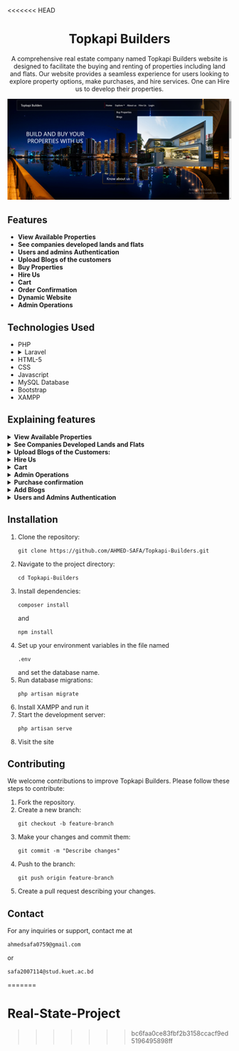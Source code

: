 <<<<<<< HEAD
<h1 align="center">Topkapi Builders</h1>
<p align="center">
    A comprehensive real estate company named Topkapi Builders website is designed to facilitate the buying and renting of properties including land and flats. Our website provides a seamless experience for users looking to explore property options, make purchases, and hire services. One can Hire us to develop their properties.
</p>

![Home Page](https://github.com/AHMED-SAFA/Topkapi-Builders/blob/master/topkapi%20images/Screenshot%20(152).png)
    
<h2>Features</h2>
<ul>
        <li><strong>View Available Properties</strong></li>
        <li><strong>See companies developed lands and flats</strong></li>
        <li><strong>Users and admins Authentication</strong></li>
        <li><strong>Upload Blogs of the customers</strong></li>
        <li><strong>Buy Properties</strong></li>
        <li><strong>Hire Us</strong></li>
        <li><strong>Cart</strong></li>
        <li><strong>Order Confirmation</strong></li>
        <li><strong>Dynamic Website</strong></li>
        <li><strong>Admin Operations</strong></li>
</ul>
    
<h2>Technologies Used</h2>
<ul>
        <li>PHP</li>
        <li> 
            <details>
            <summary>
            Laravel
            </summary>
            <br>
            Laravel version 11 is used here
            </b>
            </details>
        </li>
        <li>HTML-5</li>
        <li>CSS</li>
        <li>Javascript</li>
        <li>MySQL Database</li>
        <li>Bootstrap</li>
        <li>XAMPP</li>
</ul>

<h2>Explaining features</h2>
      
<details>
<summary>
<strong>View Available Properties</strong> 
</summary>
<br>
Browse developed lands and flats by our company.
    
![Home Page](https://github.com/AHMED-SAFA/Topkapi-Builders/blob/master/topkapi%20images/Screenshot%20(158).png)
    
</br>
</details> 

<details>
<summary>
<strong>See Companies Developed Lands and Flats</strong>
</summary>
<br>
View properties developed by our company.
    
![Home Page](https://github.com/AHMED-SAFA/Topkapi-Builders/blob/master/topkapi%20images/Screenshot%20(159).png)

</br>
</details>      

<details>
<summary>
    <strong>Upload Blogs of the Customers:</strong>
</summary>
<br>
 Customers can share their experiences via blogs.
    
![Home Page](https://github.com/AHMED-SAFA/Topkapi-Builders/blob/master/topkapi%20images/Screenshot%20(160).png)

</br>
</details> 


<details>
<summary>
   <strong>Hire Us</strong>
</summary>
<br>
Engage our real estate services for various needs.
    
![Home Page](https://github.com/AHMED-SAFA/Topkapi-Builders/blob/master/topkapi%20images/Screenshot%20(156).png)

One can view their head office location on the map also.

![Home Page](https://github.com/AHMED-SAFA/Topkapi-Builders/blob/master/topkapi%20images/Screenshot%20(157).png)

</br>

<details>
<summary>
   <strong>Map Update</strong>
</summary>
<br>
 Admin can update map locations. 
    
![Home Page](https://github.com/AHMED-SAFA/Topkapi-Builders/blob/master/topkapi%20images/Screenshot%20(164).png)

</br>
</details>
</details> 

<details>
<summary>
   <strong>Cart</strong>
</summary>
<br>
 Add properties to your cart for streamlined purchasing. Add more, update, and delete operations are also available here for the chosen item. Thus can confirm the order. 
    
![Home Page](https://github.com/AHMED-SAFA/Topkapi-Builders/blob/master/topkapi%20images/Screenshot%20(161).png)

</br>
</details> 

<details>
<summary>
   <strong>Admin Operations</strong>
</summary>
<br>
  Manage listings, users, and transactions with robust admin tools. 
    
![Home Page](https://github.com/AHMED-SAFA/Topkapi-Builders/blob/master/topkapi%20images/Screenshot%20(162).png)

</br>

<details>
<summary>
   <strong>Admin Operations on flat/land modification</strong>
</summary>
<br>
  admin can update land and flat details on the website. 
    
![Home Page](https://github.com/AHMED-SAFA/Topkapi-Builders/blob/master/topkapi%20images/Screenshot%20(165).png)

![Home Page](https://github.com/AHMED-SAFA/Topkapi-Builders/blob/master/topkapi%20images/Screenshot%20(166).png)

</br>
</details> 
</details> 

<details>
<summary>
   <strong>Purchase confirmation</strong>
</summary>
<br>
  The confirmed order will be passed to the admin dashboard. 
    
![Home Page](https://github.com/AHMED-SAFA/Topkapi-Builders/blob/master/topkapi%20images/Screenshot%20(167).png)

</br>
</details> 

<details>
<summary>
   <strong>Add Blogs</strong>
</summary>
<br>
  Blogs can be added and also can be deleted by the admin dashboard.  
    
![Home Page](https://github.com/AHMED-SAFA/Topkapi-Builders/blob/master/topkapi%20images/Screenshot%20(155).png)

</br>
</details> 

<details>
<summary>
   <strong>Users and Admins Authentication</strong>
</summary>
<br>
  Secure login for both users and administrators.
    
![Home Page](https://github.com/AHMED-SAFA/Topkapi-Builders/blob/master/topkapi%20images/Screenshot%20(154).png)

</br>
</details> 
        


<h2>Installation</h2>
<ol>
        <li>Clone the repository:
            <pre><code>git clone https://github.com/AHMED-SAFA/Topkapi-Builders.git</code></pre>
        </li>
        <li>Navigate to the project directory: 
            <pre><code>cd Topkapi-Builders</code></pre>
        </li>
        <li>Install dependencies: 
            <pre><code>composer install</code></pre>and<pre><code>npm install</code></pre>
        </li>
        <li>Set up your environment variables in the file named
            <pre><code>.env</code></pre> and set the database name. 
        </li>
        <li>Run database migrations: 
            <pre><code>php artisan migrate</code></pre>
        </li>
        <li>Install XAMPP and run it</li>
        <li>Start the development server: 
            <pre><code>php artisan serve</code></pre>
        </li>
        <li>Visit the site</li>
</ol>
    
<h2>Contributing</h2>
<p>We welcome contributions to improve Topkapi Builders. Please follow these steps to contribute:</p>
<ol>
        <li>Fork the repository.</li>
        <li>Create a new branch:
            <pre><code>git checkout -b feature-branch</code></pre>
        </li>
        <li>Make your changes and commit them: 
            <pre><code>git commit -m "Describe changes"</code></pre>
        </li>
        <li>Push to the branch: 
            <pre><code>git push origin feature-branch</code></pre>
        </li>
        <li>Create a pull request describing your changes.</li>
</ol>
    
   
<h2>Contact</h2>
<p>For any inquiries or support, contact me at
    <pre><code>ahmedsafa0759@gmail.com</code></pre> or
    <pre><code>safa2007114@stud.kuet.ac.bd</code></pre>
</p>


=======
# Real-State-Project
>>>>>>> bc6faa0ce83fbf2b3158ccacf9ed5196495898ff
